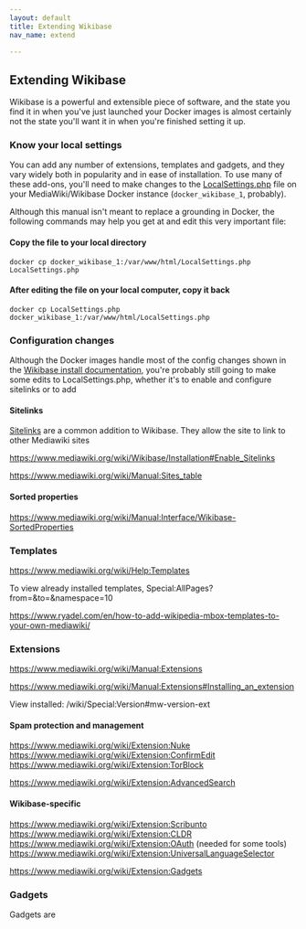 ```yaml
---
layout: default
title: Extending Wikibase
nav_name: extend

---
```

## Extending Wikibase

Wikibase is a powerful and extensible piece of software, and the state you find it in when you've just launched your Docker images is almost certainly not the state you'll want it in when you're finished setting it up.

### Know your local settings

You can add any number of extensions, templates and gadgets, and they vary widely both in popularity and in ease of installation. To use many of these add-ons, you'll need to make changes to the [LocalSettings.php](https://www.mediawiki.org/wiki/Manual:LocalSettings.php) file on your MediaWiki/Wikibase Docker instance (`docker_wikibase_1`, probably). 

Although this manual isn't meant to replace a grounding in Docker, the following commands may help you get at and edit this very important file:

#### Copy the file to your local directory
```
docker cp docker_wikibase_1:/var/www/html/LocalSettings.php LocalSettings.php
```
#### After editing the file on your local computer, copy it back
```
docker cp LocalSettings.php docker_wikibase_1:/var/www/html/LocalSettings.php 
```




### Configuration changes

Although the Docker images handle most of the config changes shown in the [Wikibase install documentation](https://www.mediawiki.org/wiki/Wikibase/Installation), you're probably still going to make some edits to LocalSettings.php, whether it's to enable and configure sitelinks or to add 

#### Sitelinks

[Sitelinks](https://www.wikidata.org/wiki/Help:Sitelinks) are a common addition to Wikibase. They allow the site to link to other Mediawiki sites 

https://www.mediawiki.org/wiki/Wikibase/Installation#Enable_Sitelinks

https://www.mediawiki.org/wiki/Manual:Sites_table


#### Sorted properties

https://www.mediawiki.org/wiki/Manual:Interface/Wikibase-SortedProperties

### Templates

https://www.mediawiki.org/wiki/Help:Templates

To view already installed templates, Special:AllPages?from=&to=&namespace=10

https://www.ryadel.com/en/how-to-add-wikipedia-mbox-templates-to-your-own-mediawiki/


### Extensions

https://www.mediawiki.org/wiki/Manual:Extensions

https://www.mediawiki.org/wiki/Manual:Extensions#Installing_an_extension

View installed: /wiki/Special:Version#mw-version-ext

#### Spam protection and management
https://www.mediawiki.org/wiki/Extension:Nuke
https://www.mediawiki.org/wiki/Extension:ConfirmEdit
https://www.mediawiki.org/wiki/Extension:TorBlock 


https://www.mediawiki.org/wiki/Extension:AdvancedSearch

#### Wikibase-specific

https://www.mediawiki.org/wiki/Extension:Scribunto
https://www.mediawiki.org/wiki/Extension:CLDR 
https://www.mediawiki.org/wiki/Extension:OAuth (needed for some tools)
https://www.mediawiki.org/wiki/Extension:UniversalLanguageSelector 

https://www.mediawiki.org/wiki/Extension:Gadgets

### Gadgets

Gadgets are
